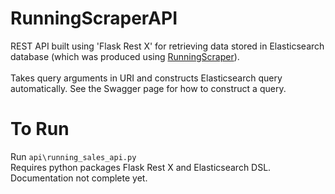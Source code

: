 # RunningScraperAPI
REST API built using 'Flask Rest X' for retrieving data stored in Elasticsearch database (which was produced using [RunningScraper](https://github.com/MinuraSilva/RunningScraper)).<br><br>
Takes query arguments in URI and constructs Elasticsearch query automatically. See the Swagger page for how to construct a query.

# To Run
Run `api\running_sales_api.py` <br>
Requires python packages Flask Rest X and Elasticsearch DSL. Documentation not complete yet.
